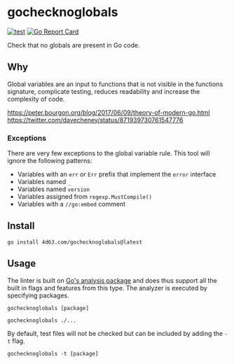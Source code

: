 # gochecknoglobals

[![test](https://github.com/leighmcculloch/gochecknoglobals/actions/workflows/build.yml/badge.svg)](https://github.com/leighmcculloch/gochecknoglobals/actions/workflows/build.yml)
[![Go Report Card](https://goreportcard.com/badge/github.com/leighmcculloch/gochecknoglobals)](https://goreportcard.com/report/github.com/leighmcculloch/gochecknoglobals)

Check that no globals are present in Go code.

## Why

Global variables are an input to functions that is not visible in the functions signature, complicate testing, reduces readability and increase the complexity of code.

https://peter.bourgon.org/blog/2017/06/09/theory-of-modern-go.html
https://twitter.com/davecheney/status/871939730761547776

### Exceptions

There are very few exceptions to the global variable rule. This tool will ignore the following patterns:
 * Variables with an `err` or `Err` prefix that implement the `error` interface
 * Variables named `_`
 * Variables named `version`
 * Variables assigned from `regexp.MustCompile()`
 * Variables with a `//go:embed` comment

## Install

```
go install 4d63.com/gochecknoglobals@latest
```

## Usage

The linter is built on [Go's analysis package] and does thus support all the
built in flags and features from this type. The analyzer is executed by
specifying packages.

[Go's analysis package]: https://pkg.go.dev/golang.org/x/tools/go/analysis

```
gochecknoglobals [package]
```

```
gochecknoglobals ./...
```

By default, test files will not be checked but can be included by adding the
`-t` flag.

```
gochecknoglobals -t [package]
```

